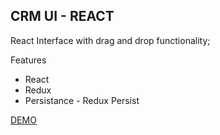 ## CRM UI - REACT

React Interface with drag and drop functionality;

Features
* React
* Redux
* Persistance - Redux Persist

[DEMO](https://crmui.herokuapp.com/)